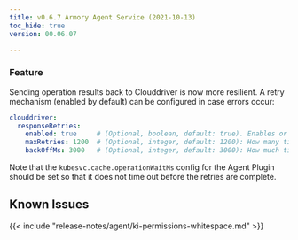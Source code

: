 ```yaml
---
title: v0.6.7 Armory Agent Service (2021-10-13)
toc_hide: true
version: 00.06.07

---
```


### Feature

Sending operation results back to Clouddriver is now more resilient. A retry mechanism (enabled by default) can be configured in case errors occur:

```yaml
clouddriver:
  responseRetries:
    enabled: true     # (Optional, boolean, default: true). Enables or disable retries.
    maxRetries: 1200  # (Optional, integer, default: 1200): How many times to retry sending the response to Clouddriver.
    backOffMs: 3000   # (Optional, integer, default: 3000): How much time to wait between retries in milliseconds.
```

Note that the `kubesvc.cache.operationWaitMs` config for the Agent Plugin should be set so that it does not time out before the retries are complete.

## Known Issues

{{< include "release-notes/agent/ki-permissions-whitespace.md" >}}